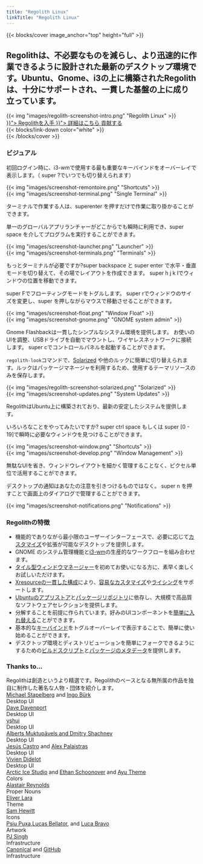 ```yaml
---
title: "Regolith Linux"
linkTitle: "Regolith Linux"
---
```


{{< blocks/cover image_anchor="top" height="full" >}}

<h2 class="m-5">Regolithは、不必要なものを減らし、より迅速的に作業できるように設計された最新のデスクトップ環境です。Ubuntu、Gnome、i3の上に構築されたRegolithは、十分にサポートされ、一貫した基盤の上に成り立っています。</h2>

<div class="row"> <div class="col-sm-8 mb-5">{{< img "images/regolith-screenshot-intro.png" "Regolith Linux" >}}</div>
  <div class="col-sm-4">
    <div class="mx-auto">
    <a class="btn btn-lg btn-secondary mr-3 mb-4 rounded-pill" href="{{< ref "/download" >}}">
      Regolithを入手 <i class="fas fa-cloud-download-alt ml-2 "></i>
    </a>
    <a class="btn btn-lg btn-primary mr-3 mb-4" href="{{< ref "/docs" >}}">
      詳細はこちら <i class="fas fa-book-reader ml-2"></i>
    </a>
    <a class="btn btn-lg btn-success mr-3 mb-4" href="https://opencollective.com/regolith/donate">
      貢献する <i class="fas fa-piggy-bank ml-2"></i>
    </a>
</div>
</div>
    <div class="mx-auto mt-5 pt-5">
      {{< blocks/link-down color="white" >}}
  </div>
{{< /blocks/cover >}}

<a name="td-block-1"><h3 class="text-center p-5" >ビジュアル</h3></a>

<div class="container mt-3">
  <div class="row pb-5">
    <div class="col-8 my-auto"><p>初回ログイン時に、i3-wmで使用する最も重要なキーバインドをオーバーレイで表示します。（ <span class="text-nowrap"><span class="badge badge-warning">super</span> <span class="badge badge-warning">?</span></span>でいつでも切り替えられます）</p></div>
    <div class="col-4 my-auto border rounded p-1">{{< img "images/screenshot-remontoire.png" "Shortcuts" >}}</div>
  </div>
  <div class="row pb-5">
    <div class="col-4 my-auto border rounded p-1">{{< img "images/screenshot-terminal.png" "Single Terminal" >}}</div>
    <div class="col-8 my-auto"><p>ターミナルで作業する人は、<span class="text-nowrap"><span class="badge badge-warning">super</span><span class="text-nowrap"><span class="badge badge-warning">enter</span> を押すだけで作業に取り掛かることができます。</p></div>    
  </div>
  <div class="row pb-5">
    <div class="col-8 my-auto"><p>単一のグローバルアプリランチャーがどこからでも瞬時に利用でき、<span class="text-nowrap"><span class="badge badge-warning">super</span> <span class="badge badge-warning">space</span></span> を介してプログラムを実行することができます。</p></div>
    <div class="col-4 my-auto border rounded p-1">{{< img "images/screenshot-launcher.png" "Launcher" >}}</div>    
  </div>
  <div class="row pb-5">
    <div class="col-4 my-auto border rounded p-1">{{< img "images/screenshot-terminals.png" "Terminals" >}}</div>
    <div class="col-8 my-auto"><p>もっとターミナルが必要ですか?<span class="text-nowrap"><span class="badge badge-warning">super</span> <span class="badge badge-warning">backspace</span></span> と <span class="text-nowrap"><span class="badge badge-warning">super</span> <span class="badge badge-warning">enter</span></span> で水平・垂直モードを切り替えて、その場でレイアウトを作成できます。 <span class="text-nowrap"><span class="badge badge-warning">super</span> <span class="badge badge-warning">h</span> <span class="badge badge-warning">j</span> <span class="badge badge-warning">k</span> <span class="badge badge-warning">l</span></span>でウィンドウの位置を移動できます。</p></div>    
  </div>
  <div class="row pb-5">
    <div class="col-8 my-auto"><p><span class="text-nowrap"><span class="badge badge-warning">super</span> <span class="badge badge-warning">F</span></span>でフローティングモードをトグルします。 <span class="text-nowrap"><span class="badge badge-warning">super</span> <span class="badge badge-warning">r</span></span>でウィンドウのサイズを変更し、<span class="text-nowrap"><span class="badge badge-warning">super</span> を押しながらマウスで移動させることができます。</p></div>
    <div class="col-4 my-auto border rounded p-1">{{< img "images/screenshot-float.png" "Window Float" >}}</div>    
  </div>
  <div class="row pb-5">
    <div class="col-4 my-auto border rounded p-1">{{< img "images/screenshot-gnome.png" "GNOME system admin" >}}</div>
    <div class="col-8 my-auto"><p>Gnome Flashbackは一貫したシンプルなシステム環境を提供します。 お使いのUIを調整、USBドライブを自動でマウントし、ワイヤレスネットワークに接続します。  <span class="text-nowrap"><span class="badge badge-warning">super</span> <span class="badge badge-warning">c</span></span>でコントロールパネルを起動することができます。</p></div>    
  </div>
  <div class="row pb-5">
    <div class="col-8 my-auto"><p><code>regolith-look</code>コマンドで、<a href="https://ethanschoonover.com/solarized">Solarized</a> や他のルックに簡単に切り替えられます。ルックはパッケージマネージャを利用するため、使用するテーマリソースのみを保存します。</p></div>
    <div class="col-4 my-auto border rounded p-1">{{< img "images/regolith-screenshot-solarized.png" "Solarized" >}}</div>    
  </div>
  <div class="row pb-5">
    <div class="col-4 my-auto border rounded p-1">{{< img "images/screenshot-updates.png" "System Updates" >}}</div>
    <div class="col-8 my-auto"><p>RegolithはUbuntu上に構築されており、最新の安定したシステムを提供します。</p></div>    
  </div>
  <div class="row pb-5">
    <div class="col-8 my-auto"><p>いろいろなことをやってみたいですか? <span class="text-nowrap"><span class="badge badge-warning">super</span> <span class="badge badge-warning">ctrl</span> <span class="badge badge-warning">space</span></span> もしくは <span class="text-nowrap"><span class="badge badge-warning">super</span> <span class="badge badge-warning">[0 - 19]</span></span>で瞬時に必要なウィンドウを見つけることができます。</p></div>
    <div class="col-4 my-auto border rounded p-1">{{< img "images/screenshot-window.png" "Shortcuts" >}}</div>    
  </div>
  <div class="row pb-5">
    <div class="col-4 my-auto border rounded p-1">{{< img "images/screenshot-develop.png" "Window Management" >}}</div>
    <div class="col-8 my-auto"><p>無駄なUIを省き、ウィンドウレイアウトを細かく管理することなく、ピクセル単位で活用することができます。</p></div>    
  </div>
  <div class="row pb-5">
    <div class="col-8 my-auto"><p>デスクトップの通知はあなたの注意を引きつけるものではなく。 <span class="text-nowrap"><span class="badge badge-warning">super</span> <span class="badge badge-warning">n</span></span> を押すことで画面上のダイアログで管理することができます。</p></div>
    <div class="col-4 my-auto border rounded p-1">{{< img "images/screenshot-notifications.png" "Notifications" >}}</div>    
  </div>
</div>

<a name="td-block-2"><h3 class="text-center p-5" ><i class="fas fa-info-circle pr-3"></i>Regolithの特徴</h3></a>

<div class="container">
<ul>
<li>機能的でありながら最小限のユーザーインターフェースで、必要に応じて<a href="docs/customize/">カスタマイズ</a>や拡張が可能なデスクトップを提供します。</li>
<li>GNOME のシステム管理機能と<a href="https://i3wm.org/">i3-wm</a>の生産的なワークフローを組み合わせます。</li>
<li><a href="https://opensource.com/article/18/8/i3-tiling-window-manager">タイル型ウィンドウマネージャー</a>を初めてお使いになる方に、素早く楽しくお試しいただけます。</li>
<li><a href="https://github.com/regolith-linux/regolith-styles/blob/master/Xresources/root">Xresourceの一貫した構成</a>により、<a href="https://github.com/regolith-linux/regolith-desktop/wiki/Customize">容易なカスタマイズ</a>や<a href="https://www.reddit.com/r/unixporn">ライシング</a>をサポートします。</li>
<li><a href="https://snapcraft.io/store">Ubuntuのアプリストア</a>と<a href="https://packages.ubuntu.com/">パッケージリポジトリ</a>に依存し、大規模で高品質なソフトウェアセレクションを提供します。</li>
<li>分解することを前提に作られています。好みのUIコンポーネントを<a href="docs/customize/components/">簡単に入れ替える</a>ことができます。</li>
<li>基本的な<a href="docs/reference/keybindings/">キーバインド</a>をトグルオーバーレイで表示することで、簡単に使い始めることができます。</li>
<li>デスクトップ環境とディストリビューションを簡単にフォークできるようにするための<a href="https://github.com/regolith-linux/regolith-builder/blob/master/build.sh">ビルドスクリプト</a>と<a href="https://github.com/regolith-linux/regolith-builder/blob/master/package-model-R1.3.json">パッケージのメタデータ</a>を提供します。</li>
</ul>
</div>

<a name="td-block-3"><h3 class="text-center p-5" ><i class="fas fa-user-friends pr-3"></i>Thanks to...</h3></a>

<div class="container-fluid mb-3">
  <div class="row pl-0 align-top">
    <div class="col-3 col-md-0">
      Regolithは創造というより精選です。Regolithのベースとなる無所属の作品を独自に制作した著名な人物・団体を紹介します。
    </div>
    <div class="col-6 border rounded p-3">
      <div class="container">
        <div class="row">
          <div class="col-lg"><a href="https://i3wm.org">Michael Stapelberg</a> and <a href="https://github.com/Airblader/i3">Ingo Bürk</a></div>
          <div class="col-sm">Desktop UI</div>
        </div>
        <div class="row">
          <div class="col-lg"><a href="https://github.com/davatorium/rofi">Dave Davenport</a></div>
          <div class="col-sm">Desktop UI</div>
        </div>
        <div class="row">
          <div class="col-lg"><a href="https://github.com/yshui/compton">yshui</a></div>
          <div class="col-sm">Desktop UI</div>
        </div>
        <div class="row">
          <div class="col-lg"><a href="https://wiki.gnome.org/Projects/GnomeFlashback">Alberts Muktupāvels and Dmitry Shachnev</a></div>
          <div class="col-sm">Desktop UI</div>
        </div>
        <div class="row">
          <div class="col-lg"><a href="https://github.com/jcstr">Jesús Castro</a> and <a href="https://github.com/deuill">Alex Palaistras</a></div>
          <div class="col-sm">Desktop UI</div>
        </div>
        <div class="row">
          <div class="col-lg"><a href="https://github.com/vivien/i3blocks">Vivien Didelot</a></div>
          <div class="col-sm">Desktop UI</div>
        </div>
        <div class="row">
          <div class="col-lg"><a href="https://github.com/arcticicestudio">Arctic Ice Studio</a> and <a href="https://ethanschoonover.com/solarized/">Ethan Schoonover</a> and <a href="https://github.com/ayu-theme">Ayu Theme</a></div>
          <div class="col-sm">Colors</div>
        </div>
        <div class="row">
          <div class="col-lg"><a href="http://www.alastairreynolds.com/">Alastair Reynolds</a></div>
          <div class="col-sm">Proper Nouns</div>
        </div>
        <div class="row">
          <div class="col-lg"><a href="https://github.com/EliverLara/Nordic">Eliver Lara</a></div>
          <div class="col-sm">Theme</div>
        </div>
        <div class="row">
          <div class="col-lg"><a href="https://snwh.org/paper">Sam Hewitt</a></div>
          <div class="col-sm">Icons</div>
        </div>
        <div class="row">
          <div class="col-lg"><a href="http://wallpaper-site.webflow.io/">Psiu Puxa</a>,<a href="https://unsplash.com/photos/C0OD8OM-oM0">Lucas Bellator</a>, and <a href="https://unsplash.com/photos/xnqVGsbXgV4">Luca Bravo</a></div>
          <div class="col-sm">Artwork</div>
        </div>
        <div class="row">
          <div class="col-lg"><a href="https://launchpad.net/cubic">PJ Singh</a></div>
          <div class="col-sm">Infrastructure</div>
        </div>
        <div class="row">
          <div class="col-lg"><a href="https://canonical.com">Canonical</a> and <a href="https://github.com">GitHub</a></div>
          <div class="col-sm">Infrastructure</div>
        </div>
      </div>
    </div>
  </div>
</div>
